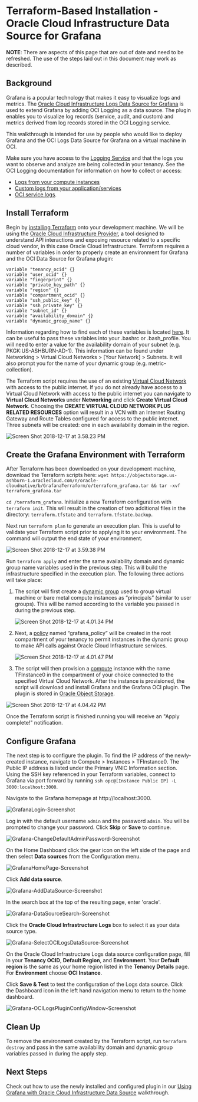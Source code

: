# Terraform-Based Installation - Oracle Cloud Infrastructure Data Source for Grafana

**NOTE**: There are aspects of this page that are out of date and need to be refreshed. The use of the steps laid out in this document may work as described.

## Background

Grafana is a popular technology that makes it easy to visualize logs and metrics. The [Oracle Cloud Infrastructure Logs Data Source for Grafana](https://grafana.com/grafana/plugins/oci-logs-datasource/) is used to extend Grafana by adding OCI Logging as a data source. The plugin enables you to visualize log records (service, audit, and custom) and metrics derived from log records stored in the OCI Logging service.

This walkthrough is intended for use by people who would like to deploy Grafana and the OCI Logs Data Source for Grafana on a virtual machine in OCI. 

Make sure you have access to the [Logging Service](https://docs.oracle.com/en-us/iaas/Content/Logging/Concepts/loggingoverview.htm) and that the logs you want to observe and analyze are being collected in your tenancy. See the OCI Logging documentation for information on how to collect or access:
* [Logs from your compute instances](https://docs.oracle.com/en-us/iaas/Content/Logging/Concepts/agent_management.htm)
* [Custom logs from your application/services](https://docs.oracle.com/en-us/iaas/Content/Logging/Concepts/custom_logs.htm)
* [OCI service logs](https://docs.oracle.com/en-us/iaas/Content/Logging/Concepts/service_logs.htm).

## Install Terraform 

Begin by [installing Terraform](https://learn.hashicorp.com/terraform/getting-started/install) onto your development machine. We will be using the [Oracle Cloud Infrastructure Provider](https://www.terraform.io/docs/providers/oci/index.html), a tool designed to understand API interactions and exposing resource related to a specific cloud vendor, in this case Oracle Cloud Infrastructure. Terraform requires a number of variables in order to properly create an environment for Grafana and the OCI Data Source for Grafana plugin: 

```
variable "tenancy_ocid" {}
variable "user_ocid" {}
variable "fingerprint" {}
variable "private_key_path" {}
variable "region" {}
variable "compartment_ocid" {}
variable "ssh_public_key" {}
variable "ssh_private_key" {}
variable "subnet_id" {}
variable "availability_domain" {}
variable "dynamic_group_name" {}
```

Information regarding how to find each of these variables is located [here](https://docs.cloud.oracle.com/iaas/Content/API/Concepts/apisigningkey.htm). It can be useful to pass these variables into your .bashrc or .bash_profile. You will need to enter a value for the availability domain of your subnet (e.g. PKGK:US-ASHBURN-AD-1). This information can be found under Networking > Virtual Cloud Networks > [Your Network] > Subnets. It will also prompt you for the name of your dynamic group (e.g. metric-collection). 

The Terraform script requires the use of an existing [Virtual Cloud Network](https://docs.cloud.oracle.com/iaas/Content/Network/Tasks/managingVCNs.htm) with access to the public internet. If you do not already have access to a Virtual Cloud Network with access to the public internet you can navigate to **Virtual Cloud Networks** under **Networking** and click **Create Virtual
Cloud Network**. Choosing the **CREATE VIRTUAL CLOUD NETWORK PLUS RELATED RESOURCES** option will result in a VCN with an Internet Routing Gateway and Route Tables configured for access to the public internet. Three subnets will be created: one in each availability domain in the region. 

![Screen Shot 2018-12-17 at 3.58.23 PM](images/Screen%20Shot%202018-12-17%20at%203.58.23%20PM.png)

## Create the Grafana Environment with Terraform 

After Terraform has been downloaded on your development machine, download the Terraform scripts here: `wget https://objectstorage.us-ashburn-1.oraclecloud.com/n/oracle-cloudnative/b/GrafanaTerraform/o/terraform_grafana.tar && tar -xvf terraform_grafana.tar`

`cd /terraform_grafana`. Initialize a new Terraform configuration with `terraform init`. This will result in the creation of two additional files in the directory: `terraform.tfstate` and `terraform.tfstate.backup`. 

Next run `terraform plan` to generate an execution plan. This is useful to validate your Terraform script prior to applying it to your environment. The command will output the end state of your environment. 

![Screen Shot 2018-12-17 at 3.59.38 PM](images/Screen%20Shot%202018-12-17%20at%203.59.38%20PM.png)

Run `terraform apply` and enter the same availability domain and dynamic group name variables used in the previous step. This will build the infrastructure specified in the execution plan. The following three actions will take place: 

1. The script will first create a [dynamic group](https://docs.cloud.oracle.com/iaas/Content/Identity/Tasks/managingdynamicgroups.htm) used to group virtual machine or bare metal compute instances as “principals” (similar to user groups). This will be named according to the variable you passed in during the previous step. 

   ![Screen Shot 2018-12-17 at 4.01.34 PM](images/Screen%20Shot%202018-12-17%20at%204.01.34%20PM.png)

2. Next, a [policy](https://docs.cloud.oracle.com/iaas/Content/Identity/Concepts/policygetstarted.htm) named “grafana_policy” will be created in the root compartment of your tenancy to permit instances in the dynamic group to make API calls against Oracle Cloud Infrastructure services.

   ![Screen Shot 2018-12-17 at 4.01.47 PM](images/Screen%20Shot%202018-12-17%20at%204.01.47%20PM.png)

3. The script will then provision a [compute](https://docs.cloud.oracle.com/iaas/Content/Compute/Concepts/computeoverview.htm) instance with the name TFInstance0 in the compartment of your choice connected to the specified Virtual Cloud Network. After the instance is provisioned, the script will download and install Grafana and the Grafana OCI plugin. The plugin is stored in [Oracle Object Storage](https://docs.cloud.oracle.com/iaas/Content/Object/Concepts/objectstorageoverview.htm). 

![Screen Shot 2018-12-17 at 4.04.42 PM](images/Screen%20Shot%202018-12-17%20at%204.04.42%20PM.png)

Once the Terraform script is finished running you will receive an "Apply complete!" notification. 

## Configure Grafana

The next step is to configure the plugin. To find the IP address of the newly-created instance, navigate to Compute > Instances > TFInstance0. The Public IP address is listed under the Primary VNIC Information section. Using the SSH key referenced in your Terraform variables, connect to Grafana via port forward by running `ssh opc@[Instance Public IP] -L 3000:localhost:3000`. 

Navigate to the Grafana homepage at http://localhost:3000.

![GrafanaLogin-Screenshot](images/GrafanaLogin-Screenshot.png)

Log in with the default username `admin` and the password `admin`. You will be prompted to change your password. Click **Skip** or **Save** to continue. 

![Grafana-ChangeDefaultAdminPassword-Screenshot](images/Grafana-ChangeDefaultAdminPassword-Screenshot.png)

On the Home Dashboard click the gear icon on the left side of the page and then select **Data sources** from the Configuration menu.

![GrafanaHomePage-Screenshot](images/GrafanaHomePage-Screenshot.png)

Click **Add data source**.

![Grafana-AddDataSource-Screenshot](images/Grafana-AddDataSource-Screenshot.png)

In the search box at the top of the resulting page, enter 'oracle'.

![Grafana-DataSourceSearch-Screenshot](images/Grafana-DataSourceSearch-Screenshot.png)

 Click the **Oracle Cloud Infrastructure Logs** box to select it as your data source type.

![Grafana-SelectOCILogsDataSource-Screenshot](images/Grafana-SelectOCILogsDataSource-Screenshot.png)

On the Oracle Cloud Infrastructure Logs data source configuration page, fill in your **Tenancy OCID**, **Default Region**, and **Environment**. Your **Default region** is the same as your home region listed in the **Tenancy Details** page. For **Environment** choose **OCI Instance**. 

Click **Save & Test** to test the configuration of the Logs data source. Click the Dashboard icon in the left hand navigation menu to return to the home dashboard.

![Grafana-OCILogsPluginConfigWindow-Screenshot](images/Grafana-OCILogsPluginConfigWindow-Screenshot.png)

## Clean Up 

To remove the environment created by the Terraform script, run `terraform destroy` and pass in the same availability domain and dynamic group variables passed in during the apply step.


## Next Steps

Check out how to use the newly installed and configured plugin in our [Using Grafana with Oracle Cloud Infrastructure Data Source](using.md) walkthrough. 